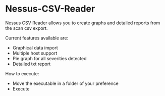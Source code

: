 # Nessus-CSV-Reader

Nessus CSV Reader allows you to create graphs and detailed reports from the scan csv export.

Current features available are:
- Graphical data import
- Multiple host support
- Pie graph for all severities detected
- Detailed txt report

How to execute:
- Move the executable in a folder of your preference
- Execute
